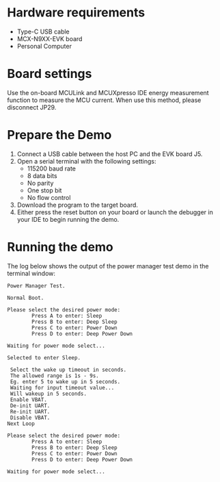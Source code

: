 Hardware requirements
=====================
- Type-C USB cable
- MCX-N9XX-EVK board
- Personal Computer

Board settings
============
Use the on-board MCULink and MCUXpresso IDE energy measurement function to measure the MCU current.
When use this method, please disconnect JP29.

Prepare the Demo
================
1.  Connect a USB cable between the host PC and the EVK board J5.
2.  Open a serial terminal with the following settings:
    - 115200 baud rate
    - 8 data bits
    - No parity
    - One stop bit
    - No flow control
3.  Download the program to the target board.
4.  Either press the reset button on your board or launch the debugger in your IDE to begin running the demo.

Running the demo
================
The log below shows the output of the power manager test demo in the terminal window:
~~~~~~~~~~~~~~~~~~~~~~~~~~~~~~~~~~~
Power Manager Test.

Normal Boot.

Please select the desired power mode:
        Press A to enter: Sleep
        Press B to enter: Deep Sleep
        Press C to enter: Power Down
        Press D to enter: Deep Power Down

Waiting for power mode select...

Selected to enter Sleep.

 Select the wake up timeout in seconds.
 The allowed range is 1s - 9s.
 Eg. enter 5 to wake up in 5 seconds.
 Waiting for input timeout value...
 Will wakeup in 5 seconds.
 Enable VBAT.
 De-init UART.
 Re-init UART.
 Disable VBAT.
Next Loop

Please select the desired power mode:
        Press A to enter: Sleep
        Press B to enter: Deep Sleep
        Press C to enter: Power Down
        Press D to enter: Deep Power Down

Waiting for power mode select...
~~~~~~~~~~~~~~~~~~~~~~~~~~~~~~~~~~~
